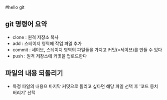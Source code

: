 #hello git

## git 명령어 요약

- clone : 원격 저장소 복사
- add : 스테이지 영역에 작업 파일 추가
- commit : 세이브, 스테이지 영역의 파일들을 가지고 커밋(=세이브)를 만들 수 있다
- push : 원격 저장소에 커밋을 업로드한다

## 파일의 내용 되돌리기
- 특정 파일의 내용으 마지막 커밋으로 돌리고 싶다면 해당 파일 선택 후 '코드 뭉치 버리기' 선택
